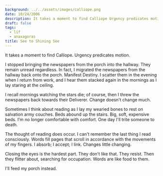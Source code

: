 ```yaml
---
background: ../../assets/images/calliope.png
date: 10/24/2006
description: It takes a moment to find Calliope Urgency predicates motion...
draft: false
tags:
  - lïf
  - anaxagoras
title: See to Shining See
---
```

  
It takes a moment to find Calliope. Urgency predicates motion.  
  
I stopped bringing the newspapers from the porch into the hallway. They remain unread regardless. In fact, I migrated the newspapers from the hallway back onto the porch. Manifest Destiny. I scatter them in the evening when I return from work, and I hear them stacked again in the mornings as I lay staring at the ceiling.  
  
I recall mornings watching the stars die; of course, then I threw the newspapers back towards their Deliverer. Change doesn't change much.  
  
Sometimes I think about reading as I lay my wearied bones to rest on salvation army couches. Beds abound up the stairs. Big, soft, expensive beds. I'm no longer comfortable with comfort. One day I'll trite someone to death.  
  
The thought of reading does occur. I can't remember the last thing I read consciously. Words fill pages that scroll in accordance with the movements of my fingers. I absorb; I accept; I link. Changes little changing.  
  
Closing the eyes is the hardest part. They don't like that. They resist. Then they flitter about, searching for occupation. Words are like food to them.  
  
I'll feed my porch instead.  
